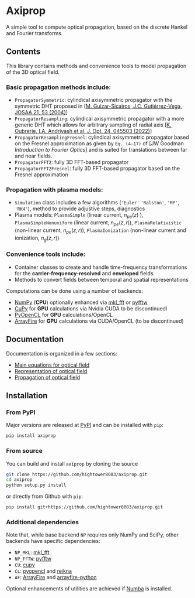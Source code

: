 # Axiprop
A simple tool to compute optical propagation, based on the discrete Hankel and 
Fourier transforms.

## Contents

This library contains methods and convenience tools to model propagation of the 3D optical
field. 

### Basic propagation methods include:
- `PropagatorSymmetric`: cylindical axisymmetric propagator with the symmetric DHT proposed in 
[[M. Guizar-Sicairos, J.C. Gutiérrez-Vega, JOSAA 21, 53 (2004)](https://doi.org/10.1364/JOSAA.21.000053)]
- `PropagatorResampling`: cylindical axisymmetric propagator with a more generic DHT which allows for arbitrary
sampling of radial axis [[K. Oubrerie, I.A. Andriyash et al, J. Opt. 24, 045503 (2022)](https://doi.org/10.1088/2040-8986/ac57d2)]
- `PropagatorResamplingFresnel`: cylindical axisymmetric propagator based on the Fresnel approximation as given by `Eq. (4-17)` of [JW Goodman _Introduction to Fourier Optics_] and is suited for translations between far and near fields.
- `PropagatorFFT2`: fully 3D FFT-based propagator
- `PropagatorFFT2Fresnel`: fully 3D FFT-based propagator based on the Fresnel approximation 

### Propagation with plasma models:
- `Simulation` class includes a few algorithms (`'Euler'` `'Ralston'`, `'MP'`, `'RK4'`), method to provide adjustive steps, diagnostics
- Plasma models: `PlasmaSimple` (linear current, $`n_{pe}(z)`$ ), `PlasmaSimpleNonuniform` (linear current, $`n_{pe}(z, r)`$), `PlasmaRelativistic` (non-linear current, $`n_{pe}(z, r)`$), `PlasmaIonization` (non-linear current and ionization, $`n_{g}(z, r)`$)

### Convenience tools include:
- Container classes to create and handle time-frequency transformations for the **carrier-frequency-resolved** and **enveloped** fields.
- Methods to convert fields between temporal and spatial representations

Computations can be done using a number of backends:
- [NumPy](https://numpy.org) (**CPU**) optionally enhanced via [mkl_fft](https://github.com/IntelPython/mkl_fft) or
[pyfftw](https://github.com/pyFFTW/pyFFTW)
- [CuPy](https://cupy.dev) for **GPU** calculations via Nvidia CUDA to be discontinuedI
- [PyOpenCL](https://documen.tician.de/pyopencl) for **GPU** calculations/OpenCL
- [ArrayFire](https://arrayfire.com) for **GPU** calculations via CUDA/OpenCL (to be discontinued)

## Documentation

Documentation is organized in a few sections:

 - [Main equations for optical field](https://github.com/hightower8083/axiprop/blob/new-docs/docs/main_equations.md)
 - [Representation of optical field](https://github.com/hightower8083/axiprop/blob/new-docs/docs/field_representation.md)
 - [Propagation of optical field](https://github.com/hightower8083/axiprop/blob/new-docs/docs/propagators_vacuum.md)

## Installation
### From PyPI
Major versions are released at [PyPI](https://pypi.org) and can be installed with `pip`:
```bash
pip install axiprop
```

### From source
You can build and install `axiprop` by cloning the source 
```bash
git clone https://github.com/hightower8083/axiprop.git
cd axiprop
python setup.py install
```
or directly from Github  with `pip`:
```bash
pip install git+https://github.com/hightower8083/axiprop.git
```

### Additional dependencies
Note that, while base backend `NP` requires only NumPy and SciPy, other 
backends have specific dependencies:
- `NP_MKL`:  [mkl_fft](https://github.com/IntelPython/mkl_fft)
- `NP_FFTW`: [pyfftw](https://github.com/pyFFTW/pyFFTW)
- `CU`: [cupy](https://cupy.dev)
- `CL`: [pyopencl](https://documen.tician.de/pyopencl) and [reikna](https://github.com/fjarri/reikna)
- `AF`:  [ArrayFire](https://arrayfire.com) and [arrayfire-python](https://github.com/arrayfire/arrayfire-python)

Optional enhancements of utilities are achieved if [Numba](https://numba.pydata.org) is installed.
